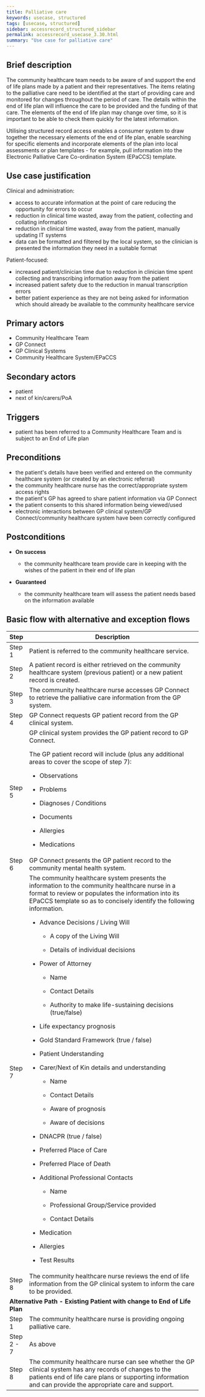 ```yaml
---
title: Palliative care
keywords: usecase, structured
tags: [usecase, structured] 
sidebar: accessrecord_structured_sidebar
permalink: accessrecord_usecase_3.30.html
summary: "Use case for palliative care"
---
```


## Brief description 

The community healthcare team needs to be aware of and support the end of life plans made by a patient and their representatives. The items relating to the palliative care need to be identified at the start of providing care and monitored for changes throughout the period of care. The details within the end of life plan will influence the care to be provided and the funding of that care. The elements of the end of life plan may change over time, so it is important to be able to check them quickly for the latest information.

Utilising structured record access enables a consumer system to draw together the necessary elements of the end of life plan, enable searching for specific elements and incorporate elements of the plan into local assessments or plan templates - for example, pull information into the Electronic Palliative Care Co-ordination System (EPaCCS) template.

## Use case justification 

Clinical and administration:

  - access to accurate information at the point of care reducing the opportunity for errors to occur
  - reduction in clinical time wasted, away from the patient, collecting and collating information
  - reduction in clinical time wasted, away from the patient, manually updating IT systems
  - data can be formatted and filtered by the local system, so the clinician is presented the information they need in a suitable format

Patient-focused:

  - increased patient/clinician time due to reduction in clinician time spent collecting and transcribing information away from the patient
  - increased patient safety due to the reduction in manual transcription errors
  - better patient experience as they are not being asked for information which should already be available to the community healthcare service

## Primary actors 

  - Community Healthcare Team
  - GP Connect
  - GP Clinical Systems
  - Community Healthcare System/EPaCCS

## Secondary actors 

  - patient
  - next of kin/carers/PoA

## Triggers 

  - patient has been referred to a Community Healthcare Team and is subject to an End of Life plan

## Preconditions 

  - the patient's details have been verified and entered on the community healthcare system (or created by an electronic referral)
  - the community healthcare nurse has the correct/appropriate system access rights
  - the patient's GP has agreed to share patient information via GP Connect
  - the patient consents to this shared information being viewed/used
  - electronic interactions between GP clinical system/GP Connect/community healthcare system have been correctly configured

## Postconditions 

  - **On success**
    
      - the community healthcare team provide care in keeping with the wishes of the patient in their end of life plan

  - **Guaranteed**
    
      - the community healthcare team will assess the patient needs based on the information available

## Basic flow with alternative and exception flows 

<table>
<thead>
<tr class="header">
<th width="10%"><strong>Step</strong></th>
<th><strong>Description</strong></th>
</tr>
</thead>
<tbody>
<tr class="odd">
<td>Step 1</td>
<td>Patient is referred to the community healthcare service.</td>
</tr>
<tr class="even">
<td>Step 2</td>
<td>A patient record is either retrieved on the community healthcare system (previous patient) or a new patient record is created.</td>
</tr>
<tr class="odd">
<td>Step 3</td>
<td>The community healthcare nurse accesses GP Connect to retrieve the palliative care information from the GP system.</td>
</tr>
<tr class="even">
<td>Step 4</td>
<td>GP Connect requests GP patient record from the GP clinical system.</td>
</tr>
<tr class="odd">
<td>Step 5</td>
<td>GP clinical system provides the GP patient record to GP Connect.
<p>The GP patient record will include (plus any additional areas to cover the scope of step 7):</p>
<ul>
<li><p>Observations</p></li>
<li><p>Problems</p></li>
<li><p>Diagnoses / Conditions</p></li>
<li><p>Documents</p></li>
<li><p>Allergies</p></li>
<li><p>Medications</p></li>
</ul></td>
</tr>
<tr class="even">
<td>Step 6</td>
<td>GP Connect presents the GP patient record to the community mental health system.</td>
</tr>
<tr class="odd">
<td>Step 7</td>
<td>The community healthcare system presents the information to the community healthcare nurse in a format to review or populates the information into its EPaCCS template so as to concisely identify the following information.
<ul>
<li><p>Advance Decisions / Living Will</p>
<ul>
<li><p>A copy of the Living Will</p></li>
<li><p>Details of individual decisions</p></li>
</ul></li>
<li><p>Power of Attorney</p>
<ul>
<li><p>Name</p></li>
<li><p>Contact Details</p></li>
<li><p>Authority to make life-sustaining decisions (true/false)</p></li>
</ul></li>
<li><p>Life expectancy prognosis</p></li>
<li><p>Gold Standard Framework (true / false)</p></li>
<li><p>Patient Understanding</p></li>
<li><p>Carer/Next of Kin details and understanding</p>
<ul>
<li><p>Name</p></li>
<li><p>Contact Details</p></li>
<li><p>Aware of prognosis</p></li>
<li><p>Aware of decisions</p></li>
</ul></li>
<li><p>DNACPR (true / false)</p></li>
<li><p>Preferred Place of Care</p></li>
<li><p>Preferred Place of Death</p></li>
<li><p>Additional Professional Contacts</p>
<ul>
<li><p>Name</p></li>
<li><p>Professional Group/Service provided</p></li>
<li><p>Contact Details</p></li>
</ul></li>
<li><p>Medication</p></li>
<li><p>Allergies</p></li>
<li><p>Test Results</p></li>
</ul></td>
</tr>
<tr class="even">
<td>Step 8</td>
<td>The community healthcare nurse reviews the end of life information from the GP clinical system to inform the care to be provided.</td>
</tr>
<tr class="odd">
<td colspan="2"><strong>Alternative Path - Existing Patient with change to End of Life Plan</strong></td>
</tr>
<tr class="even">
<td>Step 1</td>
<td>The community healthcare nurse is providing ongoing palliative care.</td>
</tr>
<tr class="odd">
<td>Step 2 - 7</td>
<td>As above</td>
</tr>
<tr class="even">
<td>Step 8</td>
<td>The community healthcare nurse can see whether the GP clinical system has any records of changes to the patients end of life care plans or supporting information and can provide the appropriate care and support.</td>
</tr>
</tbody>
</table>
